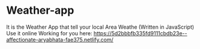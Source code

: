 # Weather-app
It is the Weather App that tell your local Area Weathe (Written in JavaScript)
Use it online Working for you here: https://5d2bbbfb335fd9111cbdb23e--affectionate-aryabhata-fae375.netlify.com/
